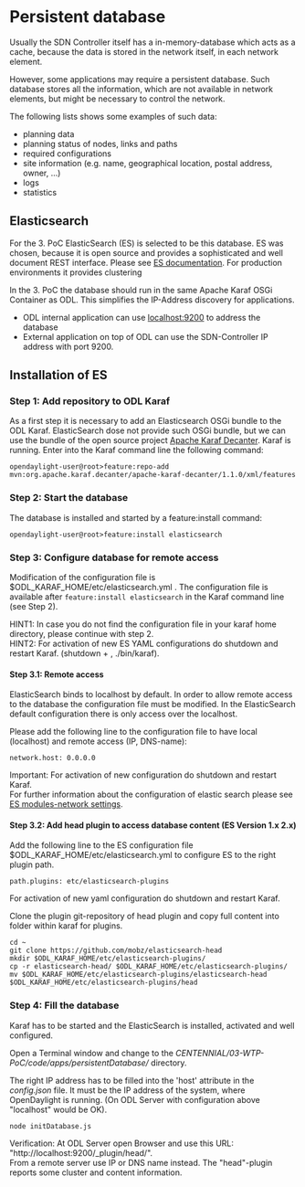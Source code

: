 # Persistent database

Usually the SDN Controller itself has a in-memory-database which acts as a cache, because the data is stored in the network itself, in each network element.

However, some applications may require a persistent database. Such database stores all the information, which are not available in network elements, but might be necessary to control the network.

The following lists shows some examples of such data:
* planning data
 * planning status of nodes, links and paths
 * required configurations
 * site information (e.g. name, geographical location, postal address, owner, ...)
* logs
* statistics

## Elasticsearch
For the 3. PoC ElasticSearch (ES) is selected to be this database. ES was chosen, because it is open source and provides a sophisticated and well document REST interface. Please see [ES documentation](https://www.elastic.co/guide/en/elasticsearch/reference/current/docs.html). For production environments it provides clustering

In the 3. PoC the database should run in the same Apache Karaf OSGi Container as ODL. This simplifies the IP-Address discovery for applications.
* ODL internal application can use [localhost:9200](http://localhost:9200) to address the database
* External application on top of ODL can use the SDN-Controller IP address with port 9200.

## Installation of ES

### Step 1: Add repository to ODL Karaf
As a first step it is necessary to add an Elasticsearch OSGi bundle to the ODL Karaf.
ElasticSearch dose not provide such OSGi bundle, but we can use the bundle of the open source project [Apache Karaf Decanter](https://karaf.apache.org/manual/decanter/latest-1/).
Karaf is running. Enter into the Karaf command line the following command:
```
opendaylight-user@root>feature:repo-add mvn:org.apache.karaf.decanter/apache-karaf-decanter/1.1.0/xml/features
```

### Step 2: Start the database
The database is installed and started by a feature:install command:
```
opendaylight-user@root>feature:install elasticsearch
```

### Step 3: Configure database for remote access

Modification of the configuration file is $ODL_KARAF_HOME/etc/elasticsearch.yml .
The configuration file is available after ```feature:install elasticsearch``` in the Karaf command line (see Step 2). 

HINT1: In case you do not find the configuration file in your karaf home directory, please continue with step 2.  
HINT2: For activation of new ES YAML configurations do shutdown and restart Karaf. (shutdown + <yes>, ./bin/karaf).

#### Step 3.1: Remote access

ElasticSearch binds to localhost by default. In order to allow remote access to the database the configuration file must be modified.
In the ElasticSearch default configuration there is only access over the localhost.

Please add the following line to the configuration file to have local (localhost) and remote access (IP, DNS-name):
```
network.host: 0.0.0.0
```
Important: For activation of new configuration do shutdown and restart Karaf.  
For further information about the configuration of elastic search please see [ES modules-network settings](https://www.elastic.co/guide/en/elasticsearch/reference/2.0/modules-network.html).

#### Step 3.2: Add head plugin to access database content (ES Version 1.x 2.x)

Add the following line to the ES configuration file $ODL_KARAF_HOME/etc/elasticsearch.yml to configure ES to the right plugin path.
```
path.plugins: etc/elasticsearch-plugins
```
For activation of new yaml configuration do shutdown and restart Karaf.

Clone the plugin git-repository of head plugin and copy full content into folder within karaf for plugins.
```
cd ~
git clone https://github.com/mobz/elasticsearch-head
mkdir $ODL_KARAF_HOME/etc/elasticsearch-plugins/
cp -r elasticsearch-head/ $ODL_KARAF_HOME/etc/elasticsearch-plugins/
mv $ODL_KARAF_HOME/etc/elasticsearch-plugins/elasticsearch-head $ODL_KARAF_HOME/etc/elasticsearch-plugins/head
```

### Step 4: Fill the database
Karaf has to be started and the ElasticSearch is installed, activated and well configured.

Open a Terminal window and change to the *CENTENNIAL/03-WTP-PoC/code/apps/persistentDatabase/* directory. 

The right IP address has to be filled into the 'host' attribute in the *config.json* file.
It must be the IP address of the system, where OpenDaylight is running. 
(On ODL Server with configuration above "localhost" would be OK).
```
node initDatabase.js
```

Verification: At ODL Server open Browser and use this URL: "http://localhost:9200/_plugin/head/".  
From a remote server use IP or DNS name instead. The "head"-plugin reports some cluster and content information.
